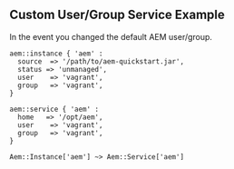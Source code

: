 ## Custom User/Group Service Example

In the event you changed the default AEM user/group.

~~~ puppet
aem::instance { 'aem' :
  source  => '/path/to/aem-quickstart.jar',
  status => 'unmanaged',
  user    => 'vagrant',
  group   => 'vagrant',
}

aem::service { 'aem' :
  home   => '/opt/aem',
  user    => 'vagrant',
  group   => 'vagrant',
}

Aem::Instance['aem'] ~> Aem::Service['aem']
~~~

